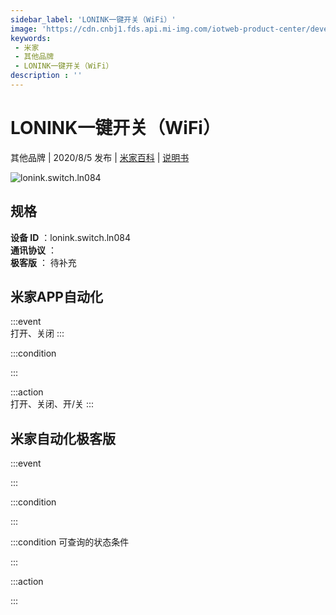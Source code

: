 ```yaml
---
sidebar_label: 'LONINK一键开关（WiFi）'
image: 'https://cdn.cnbj1.fds.api.mi-img.com/iotweb-product-center/developer_1585534521152X4uGa4Em.png?GalaxyAccessKeyId=AKVGLQWBOVIRQ3XLEW&Expires=9223372036854775807&Signature=HH9iOCrYndtyzBDZblMGRiBP3Hk='
keywords: 
 - 米家
 - 其他品牌
 - LONINK一键开关（WiFi）
description : ''
---
```

# LONINK一键开关（WiFi）

其他品牌 | 2020/8/5 发布 | [米家百科](https://home.mi.com/webapp/content/baike/product/index.html?model=lonink.switch.ln084) | [说明书](https://home.mi.com/views/introduction.html?model=lonink.switch.ln084&region=cn)

![lonink.switch.ln084](https://cdn.cnbj1.fds.api.mi-img.com/iotweb-product-center/developer_1585534521152X4uGa4Em.png?GalaxyAccessKeyId=AKVGLQWBOVIRQ3XLEW&Expires=9223372036854775807&Signature=HH9iOCrYndtyzBDZblMGRiBP3Hk=)

## 规格  
> 
**设备 ID** ：lonink.switch.ln084  
**通讯协议** ：  
**极客版**  ： 待补充 


## 米家APP自动化  

:::event  
打开、关闭
:::

:::condition  

:::

:::action   
打开、关闭、开/关
:::

## 米家自动化极客版  

:::event  

:::

:::condition  

:::

:::condition 可查询的状态条件  

:::

:::action  

:::

        
